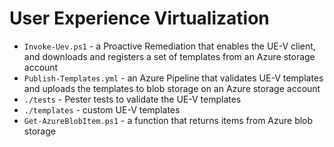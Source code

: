 # User Experience Virtualization

* `Invoke-Uev.ps1` - a Proactive Remediation that enables the UE-V client, and downloads and registers a set of templates from an Azure storage account
* `Publish-Templates.yml` - an Azure Pipeline that validates UE-V templates and uploads the templates to blob storage on an Azure storage account
* `./tests` - Pester tests to validate the UE-V templates
* `./templates` - custom UE-V templates
* `Get-AzureBlobItem.ps1` - a function that returns items from Azure blob storage
